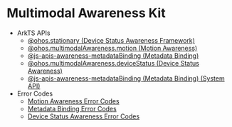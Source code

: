 # Multimodal Awareness Kit<!--multimodal-awareness-api-->

- ArkTS APIs<!--multimodal-awareness-arkts-->
  - [@ohos.stationary (Device Status Awareness Framework)](js-apis-stationary.md)
  - [@ohos.multimodalAwareness.motion (Motion Awareness)](js-apis-awareness-motion.md)
  - [@js-apis-awareness-metadataBinding (Metadata Binding)](js-apis-awareness-metadataBinding.md)
  - [@ohos.multimodalAwareness.deviceStatus (Device Status Awareness)](js-apis-awareness-deviceStatus.md)
  <!--Del-->
  - [@js-apis-awareness-metadataBinding (Metadata Binding) (System API)](js-apis-awareness-metadataBinding-sys.md)
  <!--DelEnd-->
- Error Codes<!--multimodal-awareness-arkts-errcode-->
  - [Motion Awareness Error Codes](errorcode-motion.md)
  - [Metadata Binding Error Codes](errorcode-metadataBinding.md)
  - [Device Status Awareness Error Codes](errorcode-deviceStatus.md)
